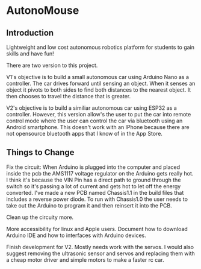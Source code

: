 # AutonoMouse

## Introduction
Lightweight and low cost autonomous robotics platform for students to gain skills and have fun!

There are two version to this project. 

V1's objective is to build a small autonomous car using Arduino Nano as a controller. The car drives forward until sensing an object. When it senses an object it pivots to both sides to find both distances to the nearest object. It then chooses to travel the distance that is greater. 

V2's objective is to build a similiar autonomous car using ESP32 as a controller. However, this version
allow's the user to put the car into remote control mode where the user can control the car via bluetooth
using an Android smartphone. This doesn't work with an IPhone because there are not opensource bluetooth apps 
that I know of in the App Store. 

## Things to Change
Fix the circuit: When Arduino is plugged into the computer and placed inside the pcb the AMS1117 voltage regulator on the Arduino gets really hot.
I think it's because the VIN Pin has a direct path to ground through the switch so it's passing a lot of current and gets hot to let off the energy converted. 
I've made a new PCB named Chassis1.1 in the build files that includes a reverse power diode. 
To run with Chassis1.0 the user needs to take out the Arduino to program it and then reinsert it into the PCB.

Clean up the circuity more.

More accessibility for linux and Apple users. Document how to download Arduino IDE and how to interfaces with Arduino devices.

Finish development for V2. Mostly needs work with the servos. I would also suggest removing the ultrasonic sensor and servos and replacing 
them with a cheap motor driver and simple motors to make a faster rc car. 


